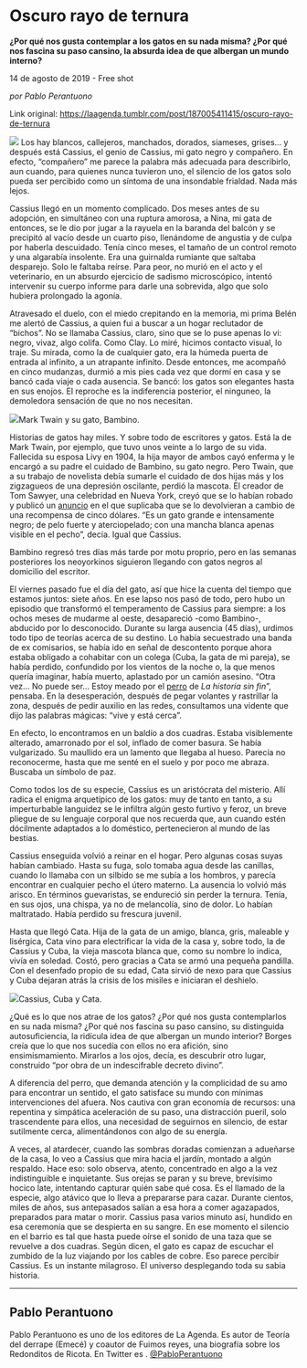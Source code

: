 # Oscuro rayo de ternura

**¿Por qué nos gusta contemplar a los gatos en su nada misma? ¿Por qué nos fascina su paso cansino, la absurda idea de que albergan un mundo interno?**

14 de agosto de 2019 - Free shot

_por Pablo Perantuono_

Link original: https://laagenda.tumblr.com/post/187005411415/oscuro-rayo-de-ternura

![](https://64.media.tumblr.com/2e274463c8d846154a96776a1a6bcc4f/f24e4f408a6635ff-fb/s500x750/8ef0ea23d6bd5a5b479c44b0fed8e701399e090e.png)
Los hay blancos, callejeros, manchados, dorados, siameses, grises… y después está Cassius, el genio de Cassius, mi gato negro y compañero. En efecto, “compañero” me parece la palabra más adecuada para describirlo, aun cuando, para quienes nunca tuvieron uno, el silencio de los gatos solo pueda ser percibido como un síntoma de una insondable frialdad. Nada más lejos. 

Cassius llegó en un momento complicado. Dos meses antes de su adopción, en simultáneo con una ruptura amorosa, a Nina, mi gata de entonces, se le dio por jugar a la rayuela en la baranda del balcón y se precipitó al vacío desde un cuarto piso, llenándome de angustia y de culpa por haberla descuidado. Tenía cinco meses, el tamaño de un control remoto y una algarabía insolente. Era una guirnalda rumiante que saltaba desparejo. Solo le faltaba reírse. Para peor, no murió en el acto y el veterinario, en un absurdo ejercicio de sadismo microscópico, intentó intervenir su cuerpo informe para darle una sobrevida, algo que solo hubiera prolongado la agonía. 

Atravesado el duelo, con el miedo crepitando en la memoria, mi prima Belén me alertó de Cassius, a quien fui a buscar a un hogar reclutador de “bichos”. No se llamaba Cassius, claro, sino que se lo puse apenas lo vi: negro, vivaz, algo colifa. Como Clay. Lo miré, hicimos contacto visual, lo traje. Su mirada, como la de cualquier gato, era la húmeda puerta de entrada al infinito, a un atrapante infinito. Desde entonces, me acompañó en cinco mudanzas, durmió a mis pies cada vez que dormí en casa y se bancó cada viaje o cada ausencia. Se bancó: los gatos son elegantes hasta en sus enojos. El reproche es la indiferencia posterior, el ninguneo, la demoledora sensación de que no nos necesitan. 

![](https://64.media.tumblr.com/4e98e7ea3d063fd770cf390b09e48a3e/f24e4f408a6635ff-37/s400x600/380a88cf8f22df916defc11047136a799f58f235.jpg)Mark Twain y su gato, Bambino.



Historias de gatos hay miles. Y sobre todo de escritores y gatos. Está la de Mark Twain, por ejemplo, que tuvo unos veinte a lo largo de su vida. Fallecida su esposa Livy en 1904, la hija mayor de ambos cayó enferma y le encargó a su padre el cuidado de Bambino, su gato negro. Pero Twain, que a su trabajo de novelista debía sumarle el cuidado de dos hijas más y los zigzagueos de una depresión oscilante, perdió la mascota. El creador de Tom Sawyer, una celebridad en Nueva York, creyó que se lo habían robado y publicó un [anuncio](http://www.twainquotes.com/Bambino.html) en el que suplicaba que se lo devolvieran a cambio de una recompensa de cinco dólares. “Es un gato grande e intensamente negro; de pelo fuerte y aterciopelado; con una mancha blanca apenas visible en el pecho”, decía. Igual que Cassius. 

Bambino regresó tres días más tarde por motu proprio, pero en las semanas posteriores los neoyorkinos siguieron llegando con gatos negros al domicilio del escritor. 

El viernes pasado fue el día del gato, así que hice la cuenta del tiempo que estamos juntos: siete años. En ese lapso nos pasó de todo, pero hubo un episodio que transformó el temperamento de Cassius para siempre: a los ochos meses de mudarme al oeste, desapareció -como Bambino-, abducido por lo desconocido. Durante su larga ausencia (45 días), urdimos todo tipo de teorías acerca de su destino. Lo había secuestrado una banda de ex comisarios, se había ido en señal de descontento porque ahora estaba obligado a cohabitar con un colega (Cuba, la gata de mi pareja), se había perdido, confundido por los vientos de la noche o, la que menos quería imaginar, había muerto, aplastado por un camión asesino. “Otra vez… No puede ser… Estoy meado por el [perro](https://i.ytimg.com/vi/uR39ff-jXMI/hqdefault.jpg) de *La historia sin fin*”, pensaba. En la desesperación, después de pegar volantes y rastrillar la zona, después de pedir auxilio en las redes, consultamos una vidente que dijo las palabras mágicas: “vive y está cerca”.  

En efecto, lo encontramos en un baldío a dos cuadras. Estaba visiblemente alterado, amarronado por el sol, inflado de comer basura. Se había vulgarizado. Su maullido era un lamento que llegaba al hueso. Parecía no reconocerme, hasta que me senté en el suelo y por poco me abraza. Buscaba un símbolo de paz.

Como todos los de su especie, Cassius es un aristócrata del misterio. Allí radica el enigma arquetípico de los gatos: muy de tanto en tanto, a su imperturbable languidez se le infiltra algún gesto furtivo y feroz, un breve pliegue de su lenguaje corporal que nos recuerda que, aun cuando estén dócilmente adaptados a lo doméstico, pertenecieron al mundo de las bestias. 

Cassius enseguida volvió a reinar en el hogar. Pero algunas cosas suyas habían cambiado. Hasta su fuga, solo tomaba agua desde las canillas, cuando lo llamaba con un silbido se me subía a los hombros, y parecía encontrar en cualquier pecho el útero materno. La ausencia lo volvió más arisco. En términos guevaristas, se endureció sin perder la ternura. Tenía, en sus ojos, una chispa, ya no de melancolía, sino de dolor. Lo habían maltratado. Había perdido su frescura juvenil. 

Hasta que llegó Cata. Hija de la gata de un amigo, blanca, gris, maleable y lisérgica, Cata vino para electrificar la vida de la casa y, sobre todo, la de Cassius y Cuba, la vieja mascota blanca que, como su nombre lo indica, vivía en soledad. Costó, pero gracias a Cata se armó una pequeña pandilla. Con el desenfado propio de su edad, Cata sirvió de nexo para que Cassius y Cuba dejaran atrás la crisis de los misiles e iniciaran el deshielo. 

![](https://64.media.tumblr.com/741a71cc6bd40db7ea0f06303e251a86/f24e4f408a6635ff-c6/s500x750/14bc2b486d4deaf0b03fc449c4ec03b264e0bcdd.png)Cassius, Cuba y Cata.


¿Qué es lo que nos atrae de los gatos? ¿Por qué nos gusta contemplarlos en su nada misma? ¿Por qué nos fascina su paso cansino, su distinguida autosuficiencia, la ridícula idea de que albergan un mundo interior? Borges creía que lo que nos sucedía con ellos no era afición, sino ensimismamiento. Mirarlos a los ojos, decía, es descubrir otro lugar, construido “por obra de un indescifrable decreto divino”. 

A diferencia del perro, que demanda atención y la complicidad de su amo para encontrar un sentido, el gato satisface su mundo con mínimas intervenciones del afuera. Nos cautiva con gran economía de recursos: una repentina y simpática aceleración de su paso, una distracción pueril, solo trascendente para ellos, una necesidad de seguirnos en silencio, de estar sutilmente cerca, alimentándonos con algo de su energía. 

A veces, al atardecer, cuando las sombras doradas comienzan a adueñarse de la casa, lo veo a Cassius que mira hacia el jardín, montado a algún respaldo. Hace eso: solo observa, atento, concentrado en algo a la vez indistinguible e inquietante. Sus orejas se paran y su breve, brevísimo hocico late, intentando capturar quién sabe qué cosa. Es el llamado de la especie, algo atávico que lo lleva a prepararse para cazar. Durante cientos, miles de años, sus antepasados salían a esa hora a comer agazapados, preparados para matar o morir. Cassius pasa varios minuto así, hundido en esa ceremonia que se despierta en su sangre. En ese momento el silencio en el barrio es tal que hasta puede oírse el sonido de una taza que se revuelve a dos cuadras. Según dicen, el gato es capaz de escuchar el zumbido de la luz viajando por los cables de cobre. Eso parece percibir Cassius. Es un instante milagroso. El universo desplegando toda su sabia historia.



---

 Pablo Perantuono
-----------------

 Pablo Perantuono es uno de los editores de La Agenda. Es autor de Teoría del derrape (Emecé) y coautor de Fuimos reyes, una biografía sobre los Redonditos de Ricota. En Twitter es . [@PabloPerantuono](https://twitter.com/PabloPerantuono) 

